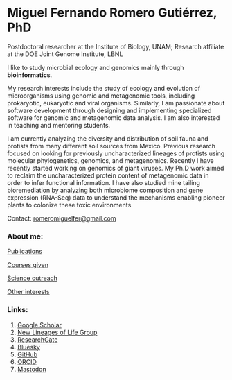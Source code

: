 
# Miguel Fernando Romero Gutiérrez, PhD

Postdoctoral researcher at the Institute of Biology, UNAM; Research affiliate at the DOE Joint Genome Institute, LBNL

I like to study microbial ecology and genomics mainly through **bioinformatics**.

My research interests include the study of ecology and evolution of microorganisms using genomic and metagenomic tools, including prokaryotic, eukaryotic and viral organisms. Similarly, I am passionate about software development through designing and implementing specialized software for genomic and metagenomic data analysis. I am also interested in teaching and mentoring students.

I am currently analyzing the diversity and distribution of soil fauna and protists from many different soil sources from Mexico. Previous research focused on looking for previously uncharacterized lineages of protists using molecular phylogenetics, genomics, and metagenomics. Recently I have recently started working on genomics of giant viruses. My Ph.D work aimed to reclaim the uncharacterized protein content of metagenomic data in order to infer functional information. I have also studied mine tailing bioremediation by analyzing both microbiome composition and gene expression (RNA-Seq) data to understand the mechanisms enabling pioneer plants to colonize these toxic environments.

Contact: romeromiguelfer@gmail.com

### About me:

[Publications](https://miferg.github.io/publications)

[Courses given](https://miferg.github.io/courses)

[Science outreach](https://miferg.github.io/outreach)

[Other interests](https://miferg.github.io/other)

### Links:

1. [Google Scholar](https://scholar.google.com/citations?user=c5VDRygAAAAJ&hl=en)
2. [New Lineages of Life Group](https://newlineages.com/)
3. [ResearchGate](https://www.researchgate.net/profile/Miguel-Romero-36)
4. [Bluesky](https://bsky.app/profile/did:plc:emi4jqbvnakrag4lssznaivl)
5. [GitHub](https://github.com/miferg)
6. [ORCID](http://orcid.org/0000-0002-3799-717X)
7. [Mastodon](https://genomic.social/@miferg)
